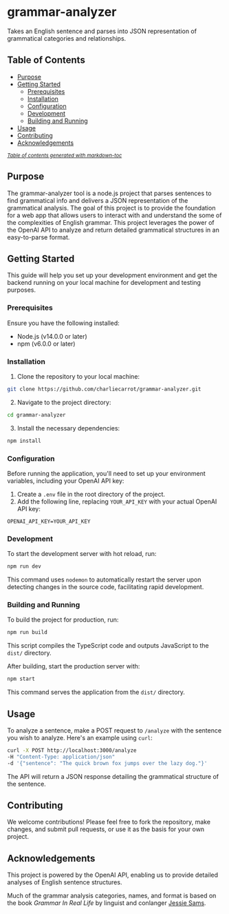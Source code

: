 # grammar-analyzer
Takes an English sentence and parses into JSON representation of grammatical categories and relationships.

## Table of Contents
- [Purpose](#purpose)
- [Getting Started](#getting-started)
  * [Prerequisites](#prerequisites)
  * [Installation](#installation)
  * [Configuration](#configuration)
  * [Development](#development)
  * [Building and Running](#building-and-running)
- [Usage](#usage)
- [Contributing](#contributing)
- [Acknowledgements](#acknowledgements)

<small><i><a href='http://ecotrust-canada.github.io/markdown-toc/' target='_blank'>Table of contents generated with markdown-toc</a></i></small>

## Purpose
The grammar-analyzer tool is a node.js project that parses sentences to find grammatical info and delivers a JSON representation of the grammatical analysis. The goal of this project is to provide the foundation for a web app that allows users to interact with and understand the some of the complexities of English grammar. This project leverages the power of the OpenAI API to analyze and return detailed grammatical structures in an easy-to-parse format.

## Getting Started

This guide will help you set up your development environment and get the backend running on your local machine for development and testing purposes.

### Prerequisites

Ensure you have the following installed:
- Node.js (v14.0.0 or later)
- npm (v6.0.0 or later)

### Installation

1. Clone the repository to your local machine:
``` sh
git clone https://github.com/charliecarrot/grammar-analyzer.git
```

2. Navigate to the project directory:
``` sh
cd grammar-analyzer
```

3. Install the necessary dependencies:
``` sh
npm install
```


### Configuration

Before running the application, you'll need to set up your environment variables, including your OpenAI API key:

1. Create a `.env` file in the root directory of the project.
2. Add the following line, replacing `YOUR_API_KEY` with your actual OpenAI API key:
```
OPENAI_API_KEY=YOUR_API_KEY
```

### Development

To start the development server with hot reload, run:
``` sh
npm run dev
```
This command uses `nodemon` to automatically restart the server upon detecting changes in the source code, facilitating rapid development.

### Building and Running

To build the project for production, run:
``` sh
npm run build
```

This script compiles the TypeScript code and outputs JavaScript to the `dist/` directory.

After building, start the production server with:
``` sh
npm start
```

This command serves the application from the `dist/` directory.

## Usage

To analyze a sentence, make a POST request to `/analyze` with the sentence you wish to analyze. Here's an example using `curl`:

``` sh
curl -X POST http://localhost:3000/analyze
-H "Content-Type: application/json"
-d '{"sentence": "The quick brown fox jumps over the lazy dog."}'
```

The API will return a JSON response detailing the grammatical structure of the sentence.

## Contributing

We welcome contributions! Please feel free to fork the repository, make changes, and submit pull requests, or use it as the basis for your own project.

## Acknowledgements

This project is powered by the OpenAI API, enabling us to provide detailed analyses of English sentence structures.

Much of the grammar analysis categories, names, and format is based on the book *Grammar In Real Life* by linguist and conlanger [Jessie Sams](https://jessiesams.com).